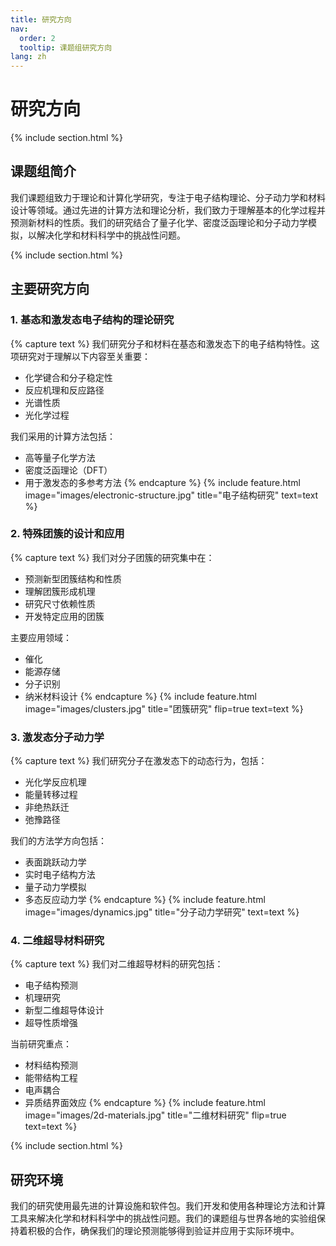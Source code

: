 ```yaml
---
title: 研究方向
nav:
  order: 2
  tooltip: 课题组研究方向
lang: zh
---
```


# 研究方向

{% include section.html %}

## 课题组简介
我们课题组致力于理论和计算化学研究，专注于电子结构理论、分子动力学和材料设计等领域。通过先进的计算方法和理论分析，我们致力于理解基本的化学过程并预测新材料的性质。我们的研究结合了量子化学、密度泛函理论和分子动力学模拟，以解决化学和材料科学中的挑战性问题。

{% include section.html %}

## 主要研究方向

### 1. 基态和激发态电子结构的理论研究
{% capture text %}
我们研究分子和材料在基态和激发态下的电子结构特性。这项研究对于理解以下内容至关重要：
- 化学键合和分子稳定性
- 反应机理和反应路径
- 光谱性质
- 光化学过程

我们采用的计算方法包括：
- 高等量子化学方法
- 密度泛函理论（DFT）
- 用于激发态的多参考方法
{% endcapture %}
{%
  include feature.html
  image="images/electronic-structure.jpg"
  title="电子结构研究"
  text=text
%}

### 2. 特殊团簇的设计和应用
{% capture text %}
我们对分子团簇的研究集中在：
- 预测新型团簇结构和性质
- 理解团簇形成机理
- 研究尺寸依赖性质
- 开发特定应用的团簇

主要应用领域：
- 催化
- 能源存储
- 分子识别
- 纳米材料设计
{% endcapture %}
{%
  include feature.html
  image="images/clusters.jpg"
  title="团簇研究"
  flip=true
  text=text
%}

### 3. 激发态分子动力学
{% capture text %}
我们研究分子在激发态下的动态行为，包括：
- 光化学反应机理
- 能量转移过程
- 非绝热跃迁
- 弛豫路径

我们的方法学方向包括：
- 表面跳跃动力学
- 实时电子结构方法
- 量子动力学模拟
- 多态反应动力学
{% endcapture %}
{%
  include feature.html
  image="images/dynamics.jpg"
  title="分子动力学研究"
  text=text
%}

### 4. 二维超导材料研究
{% capture text %}
我们对二维超导材料的研究包括：
- 电子结构预测
- 机理研究
- 新型二维超导体设计
- 超导性质增强

当前研究重点：
- 材料结构预测
- 能带结构工程
- 电声耦合
- 异质结界面效应
{% endcapture %}
{%
  include feature.html
  image="images/2d-materials.jpg"
  title="二维材料研究"
  flip=true
  text=text
%}

{% include section.html %}

## 研究环境
我们的研究使用最先进的计算设施和软件包。我们开发和使用各种理论方法和计算工具来解决化学和材料科学中的挑战性问题。我们的课题组与世界各地的实验组保持着积极的合作，确保我们的理论预测能够得到验证并应用于实际环境中。
